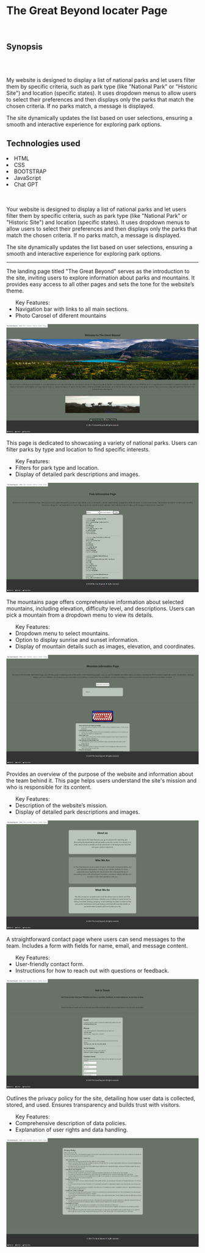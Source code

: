 <h1>The Great Beyond locater Page</h1>
<br>
<h2><b>Synopsis</b> </h2>
<br>
<br>
<p>My website is designed to display a list of national parks and let users filter them by specific criteria, such as park type (like "National Park" or "Historic Site") and location (specific states). It uses dropdown menus to allow users to select their preferences and then displays only the parks that match the chosen criteria. If no parks match, a message is displayed.

The site dynamically updates the list based on user selections, ensuring a smooth and interactive experience for exploring park options.</p>

<h2><b>Technologies used</b> </h2>
<li>HTML</li>
<li>CSS</li>
<li>BOOTSTRAP</li>
<li>JavaScript</li>
<li>Chat GPT</li>
<br>
<br>
<p>Your website is designed to display a list of national parks and let users filter them by specific criteria, such as park type (like "National Park" or "Historic Site") and location (specific states). It uses dropdown menus to allow users to select their preferences and then displays only the parks that match the chosen criteria. If no parks match, a message is displayed.

The site dynamically updates the list based on user selections, ensuring a smooth and interactive experience for exploring park options.</p>

<hr>

<p>The landing page titled "The Great Beyond" serves as the introduction to the site, inviting users to explore information about parks and mountains. It provides easy access to all other pages and sets the tone for the website’s theme.</p>
<ul>Key Features:
    <li>Navigation bar with links to all main sections.
    <li>Photo Carosel of diferent mountains</li>
</ul>

![Home Page](./images/homePage.png)

<p>This page is dedicated to showcasing a variety of national parks. Users can filter parks by type and location to find specific interests.</p>
<ul>Key Features:
    <li>Filters for park type and location.
    <li>Display of detailed park descriptions and images.</li>
</ul>

![Parks Page](./images/parksPage.png)

<p> The mountains page offers comprehensive information about selected mountains, including elevation, difficulty level, and descriptions. Users can pick a mountain from a dropdown menu to view its details.</p>
<ul>Key Features:
    <li>Dropdown menu to select mountains.</li>
    <li>Option to display sunrise and sunset information.</li>
    <li>Display of mountain details such as images, elevation, and coordinates.</li>
</ul>

![Mountains Page](./images/mountainsPage.png)

<p>Provides an overview of the purpose of the website and information about the team behind it. This page helps users understand the site's mission and who is responsible for its content.</p>
<ul>Key Features:
    <li>Description of the website’s mission. </li>
    <li>Display of detailed park descriptions and images.</li>
</ul>

![About Page](./images/aboutPage.png)

<p>A straightforward contact page where users can send messages to the team. Includes a form with fields for name, email, and message content.</p>
<ul>Key Features:
    <li>User-friendly contact form. </li>
    <li>Instructions for how to reach out with questions or feedback.</li>
</ul>

![Contact Page](./images/contactPage.png)

<p>Outlines the privacy policy for the site, detailing how user data is collected, stored, and used. Ensures transparency and builds trust with visitors.</p>
<ul>Key Features:
    <li>Comprehensive description of data policies. </li>
    <li>Explanation of user rights and data handling.</li>
</ul>

![Privacy Page](./images/privacyPage.png)

